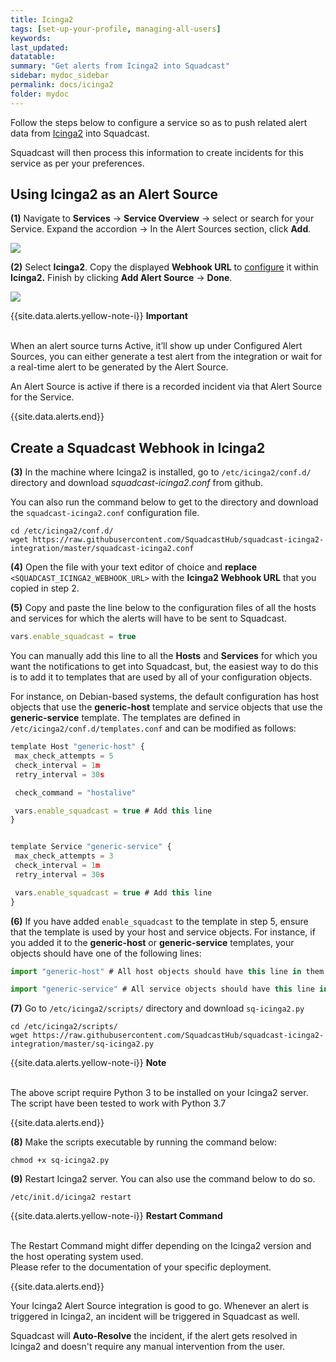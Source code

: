 ```yaml
---
title: Icinga2
tags: [set-up-your-profile, managing-all-users]
keywords: 
last_updated: 
datatable: 
summary: "Get alerts from Icinga2 into Squadcast"
sidebar: mydoc_sidebar
permalink: docs/icinga2
folder: mydoc
---
```


Follow the steps below to configure a service so as to push related alert data from [Icinga2](https://icinga.com/docs/icinga2/latest/) into Squadcast.

Squadcast will then process this information to create incidents for this service as per your preferences.

## Using Icinga2 as an Alert Source

**(1)** Navigate to **Services** -> **Service Overview** -> select or search for your Service. Expand the accordion -> In the Alert Sources section, click **Add**.

![](<images/Alert_Sources.png>)

**(2)** Select **Icinga2**. Copy the displayed **Webhook URL** to [configure](icinga2#create-a-squadcast-webhook-in-icinga2) it within **Icinga2.** Finish by clicking **Add Alert Source** -> **Done**.

![](<images/Incinga2.png>)

{{site.data.alerts.yellow-note-i}}
<b>Important</b><br/><br/>
<p>When an alert source turns Active, it’ll show up under Configured Alert Sources, you can either generate a test alert from the integration or wait for a real-time alert to be generated by the Alert Source.</p>
<p>An Alert Source is active if there is a recorded incident via that Alert Source for the Service.</p>
{{site.data.alerts.end}}

## Create a Squadcast Webhook in Icinga2

**(3)** In the machine where Icinga2 is installed, go to `/etc/icinga2/conf.d/` directory and download *squadcast-icinga2.conf* from github. 

You can also run the command below to get to the directory and download the `squadcast-icinga2.conf` configuration file. 

```
cd /etc/icinga2/conf.d/
wget https://raw.githubusercontent.com/SquadcastHub/squadcast-icinga2-integration/master/squadcast-icinga2.conf
```

**(4)** Open the file with your text editor of choice and **replace** `<SQUADCAST_ICINGA2_WEBHOOK_URL>` with the  **Icinga2 Webhook URL** that you copied in step 2.

**(5)** Copy and paste the line below to the configuration files of all the hosts and services for which the alerts will have to be sent to Squadcast. 

```javascript
vars.enable_squadcast = true
```

You can manually add this line to all the **Hosts** and **Services** for which you want the notifications to get into Squadcast, but, the easiest way to do this is to add it to templates that are used by all of your configuration objects. 

For instance, on Debian-based systems, the default configuration has host objects that use the **generic-host** template and service objects that use the **generic-service** template. The templates are defined in `/etc/icinga2/conf.d/templates.conf` and can be modified as follows:

```javascript
template Host "generic-host" {
 max_check_attempts = 5
 check_interval = 1m
 retry_interval = 30s

 check_command = "hostalive"

 vars.enable_squadcast = true # Add this line
}


template Service "generic-service" {
 max_check_attempts = 3
 check_interval = 1m
 retry_interval = 30s

 vars.enable_squadcast = true # Add this line
}
```
**(6)** If you have added `enable_squadcast` to the template in step 5, ensure that the template is used by your host and service objects. For instance, if you added it to the **generic-host** or **generic-service** templates, your objects should have one of the following lines: 

```javascript
import "generic-host" # All host objects should have this line in them
```

```javascript
import "generic-service" # All service objects should have this line in them
```

**(7)** Go to `/etc/icinga2/scripts/` directory and download `sq-icinga2.py` 

```
cd /etc/icinga2/scripts/
wget https://raw.githubusercontent.com/SquadcastHub/squadcast-icinga2-integration/master/sq-icinga2.py
```

{{site.data.alerts.yellow-note-i}}
<b>Note</b>
<br/><br/><p>The above script require Python 3 to be installed on your Icinga2 server.<br/>
The script have been tested to work with Python 3.7</p>
{{site.data.alerts.end}}

**(8)** Make the scripts executable by running the command below:

```
chmod +x sq-icinga2.py
```

**(9)** Restart Icinga2 server. You can also use the command below to do so. 

```
/etc/init.d/icinga2 restart
```

{{site.data.alerts.yellow-note-i}}
<b>Restart Command</b>
<br/><br/><p>The Restart Command might differ depending on the Icinga2 version and the host operating system used. <br/>Please refer to the documentation of your specific deployment.</p>
{{site.data.alerts.end}}

Your Icinga2 Alert Source integration is good to go. Whenever an alert is triggered in Icinga2, an incident will be triggered in Squadcast as well.

Squadcast will **Auto-Resolve** the incident, if the alert gets resolved in Icinga2 and doesn't require any manual intervention from the user.